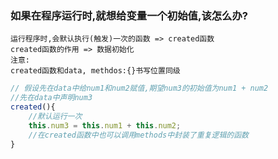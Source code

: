 ### 如果在程序运行时,就想给变量一个初始值,该怎么办?

    运行程序时,会默认执行(触发)一次的函数 => created函数
    created函数的作用 => 数据初始化
    注意:
    created函数和data, methdos:{}书写位置同级

```js
// 假设先在data中给num1和num2赋值,期望num3的初始值为num1 + num2
//先在data中声明num3
created(){
    //默认运行一次
    this.num3 = this.num1 + this.num2;
    //在created函数中也可以调用methods中封装了重复逻辑的函数
}
```
